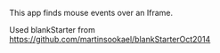 

This app finds mouse events over an Iframe.

Used blankStarter from
https://github.com/martinsookael/blankStarterOct2014
